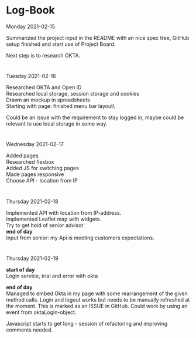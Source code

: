 # Log-Book

Monday 2021-02-15

Summarized the project input in the README with an nice spec tree, GitHub setup finished and start use of Project Board.

Next step is to research OKTA.
#
Tuesday 2021-02-16

Researched OKTA and Open ID\
Researched local storage, session storage and cookies\
Drawn an mockup in spreadsheets\
Starting with page: finished menu bar layout\

Could be an issue with the requirement to stay logged in, maybe could be relevant to use local storage in some way.
#
Wednesday 2021-02-17

Added pages\
Researched flexbox\
Added JS for switching pages\
Made pages responsive\
Choose API - location from IP
#
Thursday 2021-02-18

Implemented API with location from IP-address.\
Implemented Leaflet map with widgets.\
Try to get hold of senior advisor\
**end of day**\
Input from senior: my Api is meeting customers expectations.
#
Thursday 2021-02-19

**start of day**\
Login service,
trial and error with okta

**end of day**\
Managed to embed Okta in my page with some rearrangement of the given method calls. Login and logout works but needs to be manually refreshed at the moment. This is marked as an ISSUE in GitHub. Could work by using an event from oktaLogin-object.

Javascript starts to get long - session of refactoring and improving comments needed.